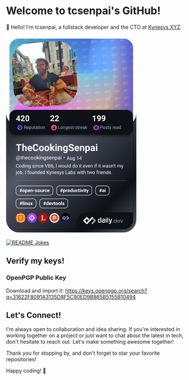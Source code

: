 # Welcome to tcsenpai's GitHub!

👋 Hello! I'm tcsenpai, a fullstack developer and the CTO at [Kynesys XYZ](https://kynesys.xyz). 

<a href="https://app.daily.dev/thecookingsenpai"><img src="./devcard.png" width="356" alt="tcsenpai's Dev Card"/></a>

<a href="https://readme-jokes.vercel.app"><img align="center" src="https://readme-jokes.vercel.app/api" alt="README Jokes"></a>

## Verify my keys!

### OpenPGP Public Key

Download and import it: https://keys.openpgp.org/search?q=31622F8091A3135D8F5C90ED9B865B5155B10494
## Let's Connect!
I'm always open to collaboration and idea sharing. 
If you're interested in working together on a project or just want to chat about the latest in tech, don't hesitate to reach out. 
Let's make something awesome together!

Thank you for stopping by, and don't forget to star your favorite repositories!

Happy coding! 🚀

